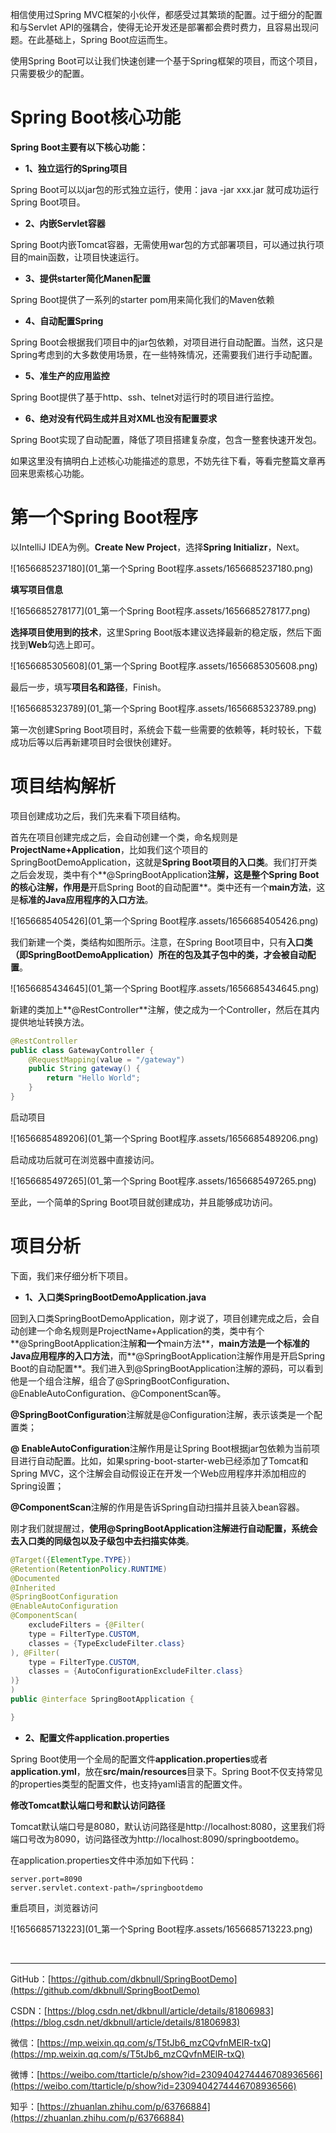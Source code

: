 相信使用过Spring MVC框架的小伙伴，都感受过其繁琐的配置。过于细分的配置和与Servlet API的强耦合，使得无论开发还是部署都会费时费力，且容易出现问题。在此基础上，Spring Boot应运而生。

使用Spring Boot可以让我们快速创建一个基于Spring框架的项目，而这个项目，只需要极少的配置。 

# Spring Boot核心功能

**Spring Boot主要有以下核心功能：**

* **1、独立运行的Spring项目**

Spring Boot可以以jar包的形式独立运行，使用：java -jar xxx.jar 就可成功运行Spring Boot项目。

* **2、内嵌Servlet容器**

Spring Boot内嵌Tomcat容器，无需使用war包的方式部署项目，可以通过执行项目的main函数，让项目快速运行。

* **3、提供starter简化Manen配置**

Spring Boot提供了一系列的starter pom用来简化我们的Maven依赖

* **4、自动配置Spring**

Spring Boot会根据我们项目中的jar包依赖，对项目进行自动配置。当然，这只是Spring考虑到的大多数使用场景，在一些特殊情况，还需要我们进行手动配置。

* **5、准生产的应用监控**

Spring Boot提供了基于http、ssh、telnet对运行时的项目进行监控。

* **6、绝对没有代码生成并且对XML也没有配置要求**

Spring Boot实现了自动配置，降低了项目搭建复杂度，包含一整套快速开发包。



如果这里没有搞明白上述核心功能描述的意思，不妨先往下看，等看完整篇文章再回来思索核心功能。



# 第一个Spring Boot程序

以IntelliJ IDEA为例。**Create New Project**，选择**Spring Initializr**，Next。

![1656685237180](01_第一个Spring Boot程序.assets/1656685237180.png)

**填写项目信息**

![1656685278177](01_第一个Spring Boot程序.assets/1656685278177.png)

**选择项目使用到的技术**，这里Spring Boot版本建议选择最新的稳定版，然后下面找到**Web**勾选上即可。

![1656685305608](01_第一个Spring Boot程序.assets/1656685305608.png)

最后一步，填写**项目名和路径**，Finish。

![1656685323789](01_第一个Spring Boot程序.assets/1656685323789.png)

第一次创建Spring Boot项目时，系统会下载一些需要的依赖等，耗时较长，下载成功后等以后再新建项目时会很快创建好。

# 项目结构解析

项目创建成功之后，我们先来看下项目结构。

首先在项目创建完成之后，会自动创建一个类，命名规则是**ProjectName+Application**，比如我们这个项目的SpringBootDemoApplication，这就是**Spring Boot项目的入口类**。我们打开类之后会发现，类中有个**@SpringBootApplication**注解，这是整个Spring Boot的核心注解，作用是**开启Spring Boot的自动配置**。类中还有一个**main方法**，这是**标准的Java应用程序的入口方法**。

![1656685405426](01_第一个Spring Boot程序.assets/1656685405426.png)

我们新建一个类，类结构如图所示。注意，在Spring Boot项目中，只有**入口类（即SpringBootDemoApplication）所在的包及其子包中的类，才会被自动配置**。

![1656685434645](01_第一个Spring Boot程序.assets/1656685434645.png)

新建的类加上**@RestController**注解，使之成为一个Controller，然后在其内提供地址转换方法。

~~~java
@RestController
public class GatewayController {
    @RequestMapping(value = "/gateway")
    public String gateway() {
        return "Hello World";
    }
}
~~~

启动项目

![1656685489206](01_第一个Spring Boot程序.assets/1656685489206.png)

启动成功后就可在浏览器中直接访问。

![1656685497265](01_第一个Spring Boot程序.assets/1656685497265.png)

至此，一个简单的Spring Boot项目就创建成功，并且能够成功访问。

# 项目分析

下面，我们来仔细分析下项目。

* **1、入口类SpringBootDemoApplication.java**

回到入口类SpringBootDemoApplication，刚才说了，项目创建完成之后，会自动创建一个命名规则是ProjectName+Application的类，类中有个**@SpringBootApplication注解**和一个**main方法**，**main方法是一个标准的Java应用程序的入口方法**，而**@SpringBootApplication注解作用是开启Spring Boot的自动配置**。我们进入到@SpringBootApplication注解的源码，可以看到他是一个组合注解，组合了@SpringBootConfiguration、@EnableAutoConfiguration、@ComponentScan等。

**@SpringBootConfiguration**注解就是@Configuration注解，表示该类是一个配置类；

**@ EnableAutoConfiguration**注解作用是让Spring Boot根据jar包依赖为当前项目进行自动配置。比如，如果spring-boot-starter-web已经添加了Tomcat和Spring MVC，这个注解会自动假设正在开发一个Web应用程序并添加相应的Spring设置；

**@ComponentScan**注解的作用是告诉Spring自动扫描并且装入bean容器。



刚才我们就提醒过，**使用@SpringBootApplication注解进行自动配置，系统会去入口类的同级包以及子级包中去扫描实体类**。

```java
@Target({ElementType.TYPE})
@Retention(RetentionPolicy.RUNTIME)
@Documented
@Inherited
@SpringBootConfiguration
@EnableAutoConfiguration
@ComponentScan(
    excludeFilters = {@Filter(
    type = FilterType.CUSTOM,
    classes = {TypeExcludeFilter.class}
), @Filter(
    type = FilterType.CUSTOM,
    classes = {AutoConfigurationExcludeFilter.class}
)}
)
public @interface SpringBootApplication {

}
```

* **2、配置文件application.properties**

Spring Boot使用一个全局的配置文件**application.properties**或者**application.yml**，放在**src/main/resources**目录下。Spring Boot不仅支持常见的properties类型的配置文件，也支持yaml语言的配置文件。



**修改Tomcat默认端口号和默认访问路径**

Tomcat默认端口号是8080，默认访问路径是http://localhost:8080，这里我们将端口号改为8090，访问路径改为http://localhost:8090/springbootdemo。

在application.properties文件中添加如下代码：

```properties
server.port=8090
server.servlet.context-path=/springbootdemo
```

重启项目，浏览器访问

![1656685713223](01_第一个Spring Boot程序.assets/1656685713223.png)

<br>

---

GitHub：[https://github.com/dkbnull/SpringBootDemo](https://github.com/dkbnull/SpringBootDemo)

CSDN：[https://blog.csdn.net/dkbnull/article/details/81806983](https://blog.csdn.net/dkbnull/article/details/81806983)

微信：[https://mp.weixin.qq.com/s/T5tJb6_mzCQvfnMElR-txQ](https://mp.weixin.qq.com/s/T5tJb6_mzCQvfnMElR-txQ)

微博：[https://weibo.com/ttarticle/p/show?id=2309404274446708936566](https://weibo.com/ttarticle/p/show?id=2309404274446708936566)

知乎：[https://zhuanlan.zhihu.com/p/63766884](https://zhuanlan.zhihu.com/p/63766884)